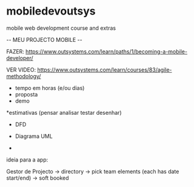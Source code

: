 # mobiledevoutsys
mobile web development course and extras



-- MEU PROJECTO MOBILE --

FAZER: https://www.outsystems.com/learn/paths/1/becoming-a-mobile-developer/

VER VIDEO: https://www.outsystems.com/learn/courses/83/agile-methodology/


- tempo em horas (e/ou dias)
- proposta
- demo

*estimativas (pensar analisar testar desenhar)

- DFD 

- Diagrama UML 

*

ideia para a app:

Gestor de Projecto -> directory -> pick team elements (each has date start/end) -> soft booked
